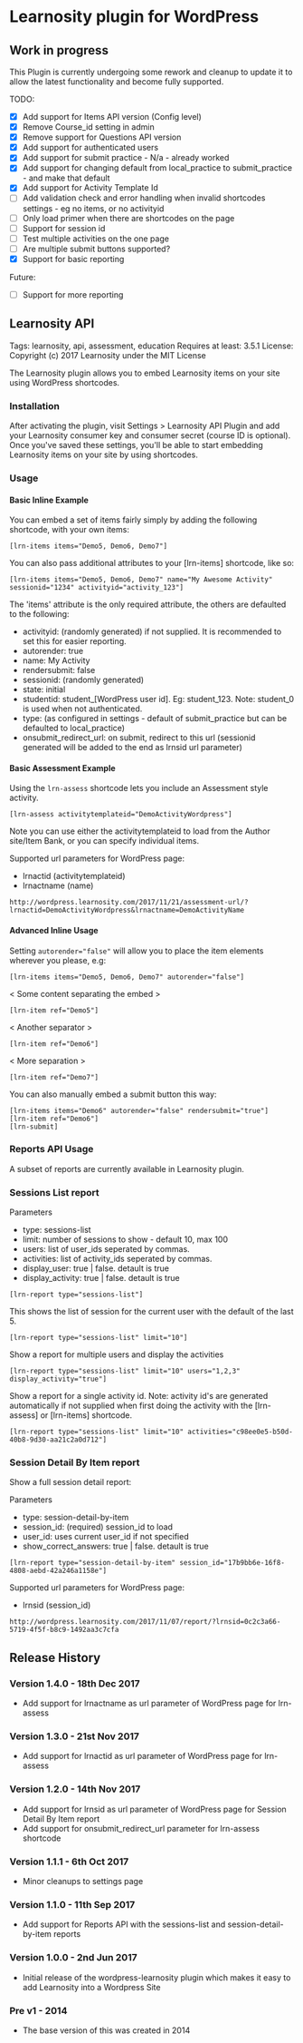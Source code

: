 # Learnosity plugin for WordPress

## Work in progress

This Plugin is currently undergoing some rework and cleanup to update it to allow the latest functionality and become fully supported.

TODO:
- [x] Add support for Items API version (Config level)
- [x] Remove Course_id setting in admin
- [x] Remove support for Questions API version
- [x] Add support for authenticated users
- [x] Add support for submit practice - N/a - already worked
- [x] Add support for changing default from local_practice to submit_practice - and make that default
- [x] Add support for Activity Template Id
- [ ] Add validation check and error handling when invalid shortcodes settings - eg no items, or no activityid
- [ ] Only load primer when there are shortcodes on the page
- [ ] Support for session id
- [ ] Test multiple activities on the one page
- [ ] Are multiple submit buttons supported?
- [X] Support for basic reporting

Future:
- [ ] Support for more reporting



## Learnosity API
Tags: learnosity, api, assessment, education
Requires at least: 3.5.1
License: Copyright (c) 2017 Learnosity under the MIT License

The Learnosity plugin allows you to embed Learnosity items on your site using WordPress shortcodes.

### Installation
After activating the plugin, visit Settings > Learnosity API Plugin and add your Learnosity consumer key and consumer secret (course ID is optional). Once you\'ve saved these settings, you\'ll be able to start embedding Learnosity items on your site by using shortcodes.

### Usage

#### Basic Inline Example
You can embed a set of items fairly simply by adding the following shortcode, with your own items:

```
[lrn-items items="Demo5, Demo6, Demo7"]
```

You can also pass additional attributes to your [lrn-items] shortcode, like so:

```
[lrn-items items="Demo5, Demo6, Demo7" name="My Awesome Activity" sessionid="1234" activityid="activity_123"]
```

The 'items' attribute is the only required attribute, the others are defaulted to the following:
- activityid: (randomly generated) if not supplied.   It is recommended to set this for easier reporting.
- autorender: true
- name: My Activity
- rendersubmit: false
- sessionid: (randomly generated)
- state: initial
- studentid: student_[WordPress user id].  Eg: student_123.  Note: student_0 is used when not authenticated.
- type: (as configured in settings - default of submit_practice but can be defaulted to local_practice)
- onsubmit_redirect_url: on submit, redirect to this url (sessionid generated will be added to the end as lrnsid url parameter)

#### Basic Assessment Example
Using the `lrn-assess` shortcode lets you include an Assessment style activity.

```
[lrn-assess activitytemplateid="DemoActivityWordpress"]
```

Note you can use either the activitytemplateid to load from the Author site/Item Bank, or you can specify individual items.

Supported url parameters for WordPress page:
- lrnactid (activitytemplateid)
- lrnactname (name) 

```
http://wordpress.learnosity.com/2017/11/21/assessment-url/?lrnactid=DemoActivityWordpress&lrnactname=DemoActivityName
```


#### Advanced Inline Usage

Setting `autorender="false"` will allow you to place the item elements wherever you please, e.g:

```
[lrn-items items="Demo5, Demo6, Demo7" autorender="false"]
```
< Some content separating the embed >
```
[lrn-item ref="Demo5"]
```
< Another separator >
```
[lrn-item ref="Demo6"]
```
< More separation >
```
[lrn-item ref="Demo7"]
```

You can also manually embed a submit button this way:

```
[lrn-items items="Demo6" autorender="false" rendersubmit="true"]
[lrn-item ref="Demo6"]
[lrn-submit]
```


### Reports API Usage
A subset of reports are currently available in Learnosity plugin.


### Sessions List report

Parameters
- type: sessions-list
- limit: number of sessions to show - default 10, max 100
- users: list of user_ids seperated by commas.
- activities: list of activity_ids seperated by commas.
- display_user: true | false.  detault is true
- display_activity: true | false.  detault is true


```
[lrn-report type="sessions-list"]
```

This shows the list of session for the current user with the default of the last 5.

```
[lrn-report type="sessions-list" limit="10"]
```

Show a report for multiple users and display the activities
```
[lrn-report type="sessions-list" limit="10" users="1,2,3" display_activity="true"]
```

Show a report for a single activity id.  Note: activity id's are generated automatically if not supplied when first doing the activity with the [lrn-assess] or [lrn-items] shortcode.
```
[lrn-report type="sessions-list" limit="10" activities="c98ee0e5-b50d-40b8-9d30-aa21c2a0d712"]
```

### Session Detail By Item report

Show a full session detail report:

Parameters
- type: session-detail-by-item
- session_id: (required) session_id to load
- user_id: uses current user_id if not specified
- show_correct_answers: true | false.  detault is true

```
[lrn-report type="session-detail-by-item" session_id="17b9bb6e-16f8-4808-aebd-42a246a1158e"]
```

Supported url parameters for WordPress page:
- lrnsid (session_id)
```
http://wordpress.learnosity.com/2017/11/07/report/?lrnsid=0c2c3a66-5719-4f5f-b8c9-1492aa3c7cfa
```


## Release History
### Version 1.4.0 - 18th Dec 2017
- Add support for lrnactname as url parameter of WordPress page for lrn-assess

### Version 1.3.0 - 21st Nov 2017
- Add support for lrnactid as url parameter of WordPress page for lrn-assess

### Version 1.2.0 - 14th Nov 2017
- Add support for lrnsid as url parameter of WordPress page for Session Detail By Item report
- Add support for onsubmit_redirect_url parameter for lrn-assess shortcode 

### Version 1.1.1 - 6th Oct 2017
- Minor cleanups to settings page

### Version 1.1.0 - 11th Sep 2017
- Add support for Reports API with the sessions-list and session-detail-by-item reports

### Version 1.0.0 - 2nd Jun 2017
- Initial release of the wordpress-learnosity plugin which makes it easy to add Learnosity into a Wordpress Site

### Pre v1 - 2014
- The base version of this was created in 2014